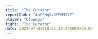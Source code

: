 ```yaml
---
title: "The Curator"
reportCode: "4nCZHq1zGY9M32tT"
player: "Clownyx"
fight: "The Curator"
date: 2021-07-01T18:55:15.468000+00:00
---
```

